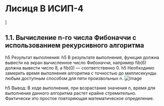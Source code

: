<h1> Лисиця В ИСИП-4 </h1>]
<h2>1.1. Вычисление n-го числа Фибоначчи с использованием рекурсивного алгоритма</h2> 

h5 Результат выполнения:
h5 В результате выполнения, функция должна вывести на экран вычисленное число Фибоначчи, например fib(6) должна вывести число 8, а fib(0) — соответственно 0.
h5 Необходимо замерить время выполнения алгоритма с точностью до миллисекунды любым доступным способом для пяти произвольных n.
![image](https://github.com/user-attachments/assets/b261cd7b-c0aa-464c-a47e-f85691753b2e)

h5 Вывод: В ходе выполнения, при возрастание значения n, время для выполнения данного алгоритма растет крайне стремительно. Фактически это простое повторяющая математическое определение.

